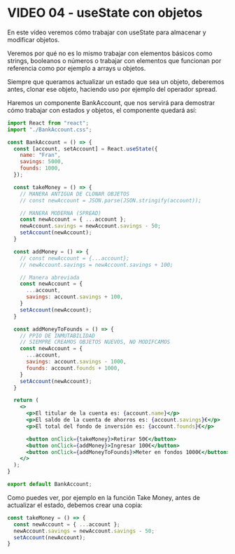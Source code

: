 # **VIDEO 04 - useState con objetos**

En este vídeo veremos cómo trabajar con useState para almacenar y modificar objetos. 

Veremos por qué no es lo mismo trabajar con elementos básicos como strings, booleanos o números o trabajar con elementos que funcionan por referencia como por ejemplo a arrays u objetos.

Siempre que queramos actualizar un estado que sea un objeto, deberemos antes, clonar ese objeto, haciendo uso por ejemplo del operador spread.

Haremos un componente BankAccount, que nos servirá para demostrar cómo trabajar con estados y objetos, el componente quedará así:

```jsx
import React from "react";
import "./BankAccount.css";

const BankAccount = () => {
  const [account, setAccount] = React.useState({
    name: "Fran",
    savings: 5000,
    founds: 1000,
  });

  const takeMoney = () => {
    // MANERA ANTIGUA DE CLONAR OBJETOS
    // const newAccount = JSON.parse(JSON.stringify(account));

    // MANERA MODERNA (SPREAD)
    const newAccount = { ...account };
    newAccount.savings = newAccount.savings - 50;
    setAccount(newAccount);
  }

  const addMoney = () => {
    // const newAccount = {...account};
    // newAccount.savings = newAccount.savings + 100;

    // Manera abreviada
    const newAccount = {
      ...account,
      savings: account.savings + 100,
    }
    setAccount(newAccount);
  }

  const addMoneyToFounds = () => {
    // PPIO DE INMUTABILIDAD 
    // SIEMPRE CREAMOS OBJETOS NUEVOS, NO MODIFCAMOS
    const newAccount = {
      ...account,
      savings: account.savings - 1000,
      founds: account.founds + 1000,
    }
    setAccount(newAccount);
  }

  return (
    <>
      <p>El titular de la cuenta es: {account.name}</p>
      <p>El saldo de la cuenta de ahorros es: {account.savings}€</p>
      <p>El total del fondo de inversión es: {account.founds}€</p>

      <button onClick={takeMoney}>Retirar 50€</button>
      <button onClick={addMoney}>Ingresar 100€</button>
      <button onClick={addMoneyToFounds}>Meter en fondos 1000€</button>
    </>
  );
}

export default BankAccount;
```

Como puedes ver, por ejemplo en la función Take Money, antes de actualizar el estado, debemos crear una copia:

```jsx
const takeMoney = () => {
  const newAccount = { ...account };
  newAccount.savings = newAccount.savings - 50;
  setAccount(newAccount);
}
```
